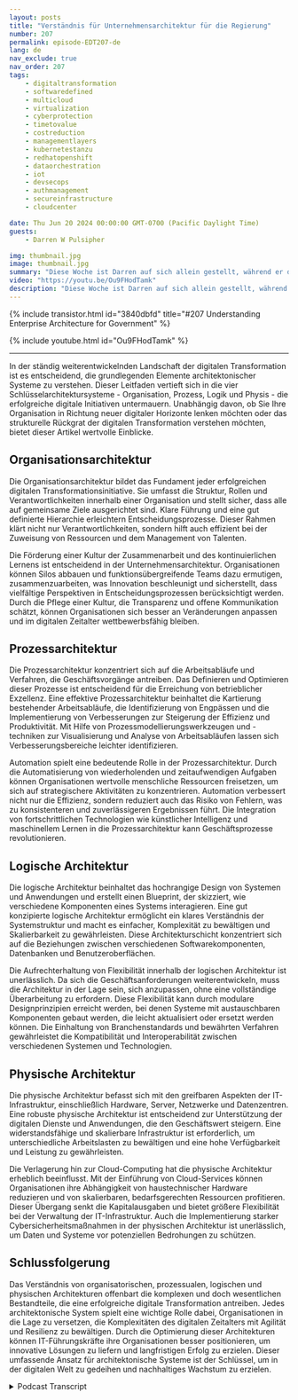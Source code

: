 ```yaml
---
layout: posts
title: "Verständnis für Unternehmensarchitektur für die Regierung"
number: 207
permalink: episode-EDT207-de
lang: de
nav_exclude: true
nav_order: 207
tags:
    - digitaltransformation
    - softwaredefined
    - multicloud
    - virtualization
    - cyberprotection
    - timetovalue
    - costreduction
    - managementlayers
    - kubernetestanzu
    - redhatopenshift
    - dataorchestration
    - iot
    - devsecops
    - authmanagement
    - secureinfrastructure
    - cloudcenter

date: Thu Jun 20 2024 00:00:00 GMT-0700 (Pacific Daylight Time)
guests:
    - Darren W Pulsipher

img: thumbnail.jpg
image: thumbnail.jpg
summary: "Diese Woche ist Darren auf sich allein gestellt, während er die Bedeutung von Unternehmensarchitektur erforscht und deren zunehmende Anwendung in der Regierung, um die Komplexität moderner Organisationen zu verstehen."
video: "https://youtu.be/Ou9FHodTamk"
description: "Diese Woche ist Darren auf sich allein gestellt, während er die Bedeutung von Unternehmensarchitektur erforscht und deren zunehmende Anwendung in der Regierung, um die Komplexität moderner Organisationen zu verstehen."
---
```


<div>
{% include transistor.html id="3840dbfd" title="#207 Understanding Enterprise Architecture for Government" %}

{% include youtube.html id="Ou9FHodTamk" %}
</div>

---

In der ständig weiterentwickelnden Landschaft der digitalen Transformation ist es entscheidend, die grundlegenden Elemente architektonischer Systeme zu verstehen. Dieser Leitfaden vertieft sich in die vier Schlüsselarchitektursysteme - Organisation, Prozess, Logik und Physis - die erfolgreiche digitale Initiativen untermauern. Unabhängig davon, ob Sie Ihre Organisation in Richtung neuer digitaler Horizonte lenken möchten oder das strukturelle Rückgrat der digitalen Transformation verstehen möchten, bietet dieser Artikel wertvolle Einblicke.

## Organisationsarchitektur

Die Organisationsarchitektur bildet das Fundament jeder erfolgreichen digitalen Transformationsinitiative. Sie umfasst die Struktur, Rollen und Verantwortlichkeiten innerhalb einer Organisation und stellt sicher, dass alle auf gemeinsame Ziele ausgerichtet sind. Klare Führung und eine gut definierte Hierarchie erleichtern Entscheidungsprozesse. Dieser Rahmen klärt nicht nur Verantwortlichkeiten, sondern hilft auch effizient bei der Zuweisung von Ressourcen und dem Management von Talenten.

Die Förderung einer Kultur der Zusammenarbeit und des kontinuierlichen Lernens ist entscheidend in der Unternehmensarchitektur. Organisationen können Silos abbauen und funktionsübergreifende Teams dazu ermutigen, zusammenzuarbeiten, was Innovation beschleunigt und sicherstellt, dass vielfältige Perspektiven in Entscheidungsprozessen berücksichtigt werden. Durch die Pflege einer Kultur, die Transparenz und offene Kommunikation schätzt, können Organisationen sich besser an Veränderungen anpassen und im digitalen Zeitalter wettbewerbsfähig bleiben.

## Prozessarchitektur

Die Prozessarchitektur konzentriert sich auf die Arbeitsabläufe und Verfahren, die Geschäftsvorgänge antreiben. Das Definieren und Optimieren dieser Prozesse ist entscheidend für die Erreichung von betrieblicher Exzellenz. Eine effektive Prozessarchitektur beinhaltet die Kartierung bestehender Arbeitsabläufe, die Identifizierung von Engpässen und die Implementierung von Verbesserungen zur Steigerung der Effizienz und Produktivität. Mit Hilfe von Prozessmodellierungswerkzeugen und -techniken zur Visualisierung und Analyse von Arbeitsabläufen lassen sich Verbesserungsbereiche leichter identifizieren.

Automation spielt eine bedeutende Rolle in der Prozessarchitektur. Durch die Automatisierung von wiederholenden und zeitaufwendigen Aufgaben können Organisationen wertvolle menschliche Ressourcen freisetzen, um sich auf strategischere Aktivitäten zu konzentrieren. Automation verbessert nicht nur die Effizienz, sondern reduziert auch das Risiko von Fehlern, was zu konsistenteren und zuverlässigeren Ergebnissen führt. Die Integration von fortschrittlichen Technologien wie künstlicher Intelligenz und maschinellem Lernen in die Prozessarchitektur kann Geschäftsprozesse revolutionieren.

## Logische Architektur

Die logische Architektur beinhaltet das hochrangige Design von Systemen und Anwendungen und erstellt einen Blueprint, der skizziert, wie verschiedene Komponenten eines Systems interagieren. Eine gut konzipierte logische Architektur ermöglicht ein klares Verständnis der Systemstruktur und macht es einfacher, Komplexität zu bewältigen und Skalierbarkeit zu gewährleisten. Diese Architekturschicht konzentriert sich auf die Beziehungen zwischen verschiedenen Softwarekomponenten, Datenbanken und Benutzeroberflächen.

Die Aufrechterhaltung von Flexibilität innerhalb der logischen Architektur ist unerlässlich. Da sich die Geschäftsanforderungen weiterentwickeln, muss die Architektur in der Lage sein, sich anzupassen, ohne eine vollständige Überarbeitung zu erfordern. Diese Flexibilität kann durch modulare Designprinzipien erreicht werden, bei denen Systeme mit austauschbaren Komponenten gebaut werden, die leicht aktualisiert oder ersetzt werden können. Die Einhaltung von Branchenstandards und bewährten Verfahren gewährleistet die Kompatibilität und Interoperabilität zwischen verschiedenen Systemen und Technologien.

## Physische Architektur

Die physische Architektur befasst sich mit den greifbaren Aspekten der IT-Infrastruktur, einschließlich Hardware, Server, Netzwerke und Datenzentren. Eine robuste physische Architektur ist entscheidend zur Unterstützung der digitalen Dienste und Anwendungen, die den Geschäftswert steigern. Eine widerstandsfähige und skalierbare Infrastruktur ist erforderlich, um unterschiedliche Arbeitslasten zu bewältigen und eine hohe Verfügbarkeit und Leistung zu gewährleisten.

Die Verlagerung hin zur Cloud-Computing hat die physische Architektur erheblich beeinflusst. Mit der Einführung von Cloud-Services können Organisationen ihre Abhängigkeit von haustechnischer Hardware reduzieren und von skalierbaren, bedarfsgerechten Ressourcen profitieren. Dieser Übergang senkt die Kapitalausgaben und bietet größere Flexibilität bei der Verwaltung der IT-Infrastruktur. Auch die Implementierung starker Cybersicherheitsmaßnahmen in der physischen Architektur ist unerlässlich, um Daten und Systeme vor potenziellen Bedrohungen zu schützen.

## Schlussfolgerung

Das Verständnis von organisatorischen, prozessualen, logischen und physischen Architekturen offenbart die komplexen und doch wesentlichen Bestandteile, die eine erfolgreiche digitale Transformation antreiben. Jedes architektonische System spielt eine wichtige Rolle dabei, Organisationen in die Lage zu versetzen, die Komplexitäten des digitalen Zeitalters mit Agilität und Resilienz zu bewältigen. Durch die Optimierung dieser Architekturen können IT-Führungskräfte ihre Organisationen besser positionieren, um innovative Lösungen zu liefern und langfristigen Erfolg zu erzielen. Dieser umfassende Ansatz für architektonische Systeme ist der Schlüssel, um in der digitalen Welt zu gedeihen und nachhaltiges Wachstum zu erzielen.



<details>
<summary> Podcast Transcript </summary>

<p></p>

</details>
